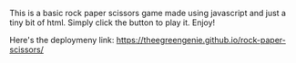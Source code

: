This is a basic rock paper scissors game made using javascript and just a tiny bit of html. Simply click the button to play it. Enjoy!

Here's the deploymeny link: https://theegreengenie.github.io/rock-paper-scissors/
